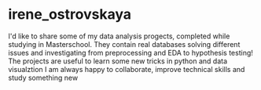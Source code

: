 # irene_ostrovskaya
I'd like to share some of my data analysis progects, completed while studying in Masterschool. They contain real databases solving different issues and investigating from preprocessing and EDA to hypothesis testing!
The projects are useful to learn some new tricks in python and data visualztion
I am always happy to collaborate, improve technical skills and study something new
